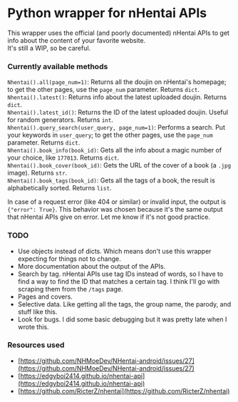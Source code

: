 Python wrapper for nHentai APIs
===

This wrapper uses the official (and poorly documented) nHentai APIs to get info about the content of your favorite website.  
It's still a WIP, so be careful.

### Currently available methods
`Nhentai().all(page_num=1)`: Returns all the doujin on nHentai's homepage; to get the other pages, use the `page_num` parameter. Returns `dict`.  
`Nhentai().latest()`: Returns info about the latest uploaded doujin. Returns `dict`.  
`Nhentai().latest_id()`: Returns the ID of the latest uploaded doujin. Useful for random generators. Returns `int`.  
`Nhentai().query_search(user_query, page_num=1)`: Performs a search. Put your keywords in `user_query`; to get the other pages, use the `page_num` parameter. Returns `dict`.  
`Nhentai().book_info(book_id)`: Gets all the info about a magic number of your choice, like `177013`. Returns `dict`.  
`Nhentai().book_cover(book_id)`: Gets the URL of the cover of a book (a `.jpg` image). Returns `str`.  
`Nhentai().book_tags(book_id)`: Gets all the tags of a book, the result is alphabetically sorted. Returns `list`.  


In case of a request error (like 404 or similar) or invalid input, the output is `{"error": True}`. This behavior was chosen because it's the same output that nHentai APIs give on error. Let me know if it's not good practice.  

### TODO
+ Use objects instead of dicts. Which means don't use this wrapper expecting for things not to change.  
+ More documentation about the output of the APIs.  
+ Search by tag. nHentai APIs use tag IDs instead of words, so I have to find a way to find the ID that matches a certain tag. I think I'll go with scraping them from the `/tags` page.  
+ Pages and covers.  
+ Selective data. Like getting all the tags, the group name, the parody, and stuff like this.  
+ Look for bugs. I did some basic debugging but it was pretty late when I wrote this.  

### Resources used
+ [https://github.com/NHMoeDev/NHentai-android/issues/27](https://github.com/NHMoeDev/NHentai-android/issues/27)  
+ [https://edgyboi2414.github.io/nhentai-api](https://edgyboi2414.github.io/nhentai-api)
+ [https://github.com/RicterZ/nhentai](https://github.com/RicterZ/nhentai)